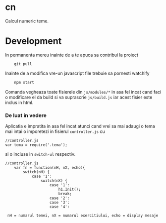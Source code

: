 # cn

Calcul numeric teme.

# Development

In permanenta mereu inainte de a te apuca sa contribui la proiect
``` 
	git pull
```

Inainte de a modifica vre-un javascript file trebuie sa pornesti watchify

```bash
	npm start
```

Comanda vegheaza toate fisierele din `js/modules/*` in asa fel incat cand faci o modificare el da build si va suprascrie `js/build.js` iar acest fisier este inclus in html.

### De luat in vedere

Aplicatia e impratita in asa fel incat atunci cand vrei sa mai adaugi o tema mai intai o imporetezi in fisierul `controller.js` cu 
```
//controller.js
var tema = require('.tema');
``` 

si o incluse in `switch-ul` respectiv.

```
//controller.js
	var fn = function(nH, nX, echo){
		switch(nH) {
			case '1':
				switch(nX) {
					case '1':
						h1.Init();
						break;
					case '2':
					case '3':
					case '4':

```

     nH = numarul temei, nX = numarul exercitiului, echo = display mesaje